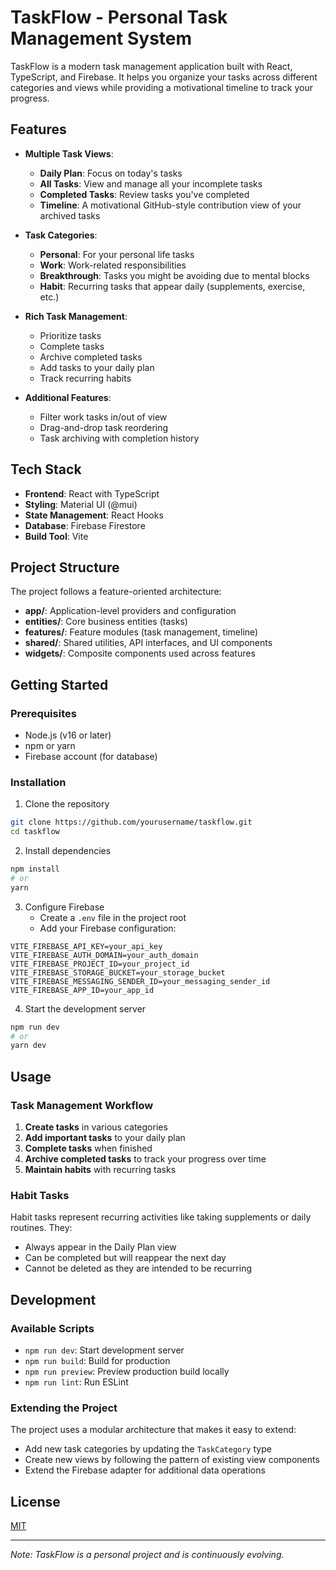 # TaskFlow - Personal Task Management System

TaskFlow is a modern task management application built with React, TypeScript, and Firebase. It helps you organize your tasks across different categories and views while providing a motivational timeline to track your progress.

## Features

- **Multiple Task Views**:

  - **Daily Plan**: Focus on today's tasks
  - **All Tasks**: View and manage all your incomplete tasks
  - **Completed Tasks**: Review tasks you've completed
  - **Timeline**: A motivational GitHub-style contribution view of your archived tasks

- **Task Categories**:

  - **Personal**: For your personal life tasks
  - **Work**: Work-related responsibilities
  - **Breakthrough**: Tasks you might be avoiding due to mental blocks
  - **Habit**: Recurring tasks that appear daily (supplements, exercise, etc.)

- **Rich Task Management**:

  - Prioritize tasks
  - Complete tasks
  - Archive completed tasks
  - Add tasks to your daily plan
  - Track recurring habits

- **Additional Features**:
  - Filter work tasks in/out of view
  - Drag-and-drop task reordering
  - Task archiving with completion history

## Tech Stack

- **Frontend**: React with TypeScript
- **Styling**: Material UI (@mui)
- **State Management**: React Hooks
- **Database**: Firebase Firestore
- **Build Tool**: Vite

## Project Structure

The project follows a feature-oriented architecture:

- **app/**: Application-level providers and configuration
- **entities/**: Core business entities (tasks)
- **features/**: Feature modules (task management, timeline)
- **shared/**: Shared utilities, API interfaces, and UI components
- **widgets/**: Composite components used across features

## Getting Started

### Prerequisites

- Node.js (v16 or later)
- npm or yarn
- Firebase account (for database)

### Installation

1. Clone the repository

```bash
git clone https://github.com/yourusername/taskflow.git
cd taskflow
```

2. Install dependencies

```bash
npm install
# or
yarn
```

3. Configure Firebase
   - Create a `.env` file in the project root
   - Add your Firebase configuration:

```
VITE_FIREBASE_API_KEY=your_api_key
VITE_FIREBASE_AUTH_DOMAIN=your_auth_domain
VITE_FIREBASE_PROJECT_ID=your_project_id
VITE_FIREBASE_STORAGE_BUCKET=your_storage_bucket
VITE_FIREBASE_MESSAGING_SENDER_ID=your_messaging_sender_id
VITE_FIREBASE_APP_ID=your_app_id
```

4. Start the development server

```bash
npm run dev
# or
yarn dev
```

## Usage

### Task Management Workflow

1. **Create tasks** in various categories
2. **Add important tasks** to your daily plan
3. **Complete tasks** when finished
4. **Archive completed tasks** to track your progress over time
5. **Maintain habits** with recurring tasks

### Habit Tasks

Habit tasks represent recurring activities like taking supplements or daily routines. They:

- Always appear in the Daily Plan view
- Can be completed but will reappear the next day
- Cannot be deleted as they are intended to be recurring

## Development

### Available Scripts

- `npm run dev`: Start development server
- `npm run build`: Build for production
- `npm run preview`: Preview production build locally
- `npm run lint`: Run ESLint

### Extending the Project

The project uses a modular architecture that makes it easy to extend:

- Add new task categories by updating the `TaskCategory` type
- Create new views by following the pattern of existing view components
- Extend the Firebase adapter for additional data operations

## License

[MIT](LICENSE)

---

_Note: TaskFlow is a personal project and is continuously evolving._
